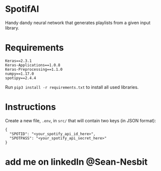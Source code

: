 # SpotifAI
Handy dandy neural network that generates playlists from a given input library.

# Requirements
```
Keras==2.3.1
Keras-Applications==1.0.8
Keras-Preprocessing==1.1.0
numpy==1.17.0
spotipy==2.4.4
```

Run `pip3 install -r requirements.txt` to install all used libraries.

# Instructions
Create a new file, `.env`, in `src/` that will contain two keys (in JSON format):
```
{
  "SPOTID": "<your_spotify_api_id_here>",
  "SPOTPASS": "<your_spotify_api_secret_here>"
}
```

# add me on linkedIn @Sean-Nesbit
